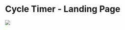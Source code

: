 # Cycle Timer - Landing Page

![](https://img.shields.io/badge/Name-Cycle_Timer_--_Landing_Page-succes?style=flat-square&logo=googlechrome)
